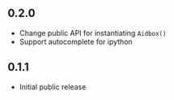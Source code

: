 ## 0.2.0
* Change public API for instantiating `Aidbox()`
* Support autocomplete for ipython

## 0.1.1
* Initial public release
